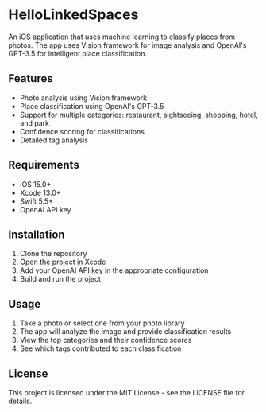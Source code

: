 # HelloLinkedSpaces

An iOS application that uses machine learning to classify places from photos. The app uses Vision framework for image analysis and OpenAI's GPT-3.5 for intelligent place classification.

## Features

- Photo analysis using Vision framework
- Place classification using OpenAI's GPT-3.5
- Support for multiple categories: restaurant, sightseeing, shopping, hotel, and park
- Confidence scoring for classifications
- Detailed tag analysis

## Requirements

- iOS 15.0+
- Xcode 13.0+
- Swift 5.5+
- OpenAI API key

## Installation

1. Clone the repository
2. Open the project in Xcode
3. Add your OpenAI API key in the appropriate configuration
4. Build and run the project

## Usage

1. Take a photo or select one from your photo library
2. The app will analyze the image and provide classification results
3. View the top categories and their confidence scores
4. See which tags contributed to each classification

## License

This project is licensed under the MIT License - see the LICENSE file for details. 